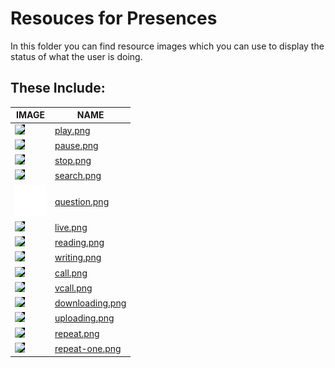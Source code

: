 # Resouces for Presences

In this folder you can find resource images which you can use to display the status of what the user is doing.

## These Include:

| IMAGE                                                                               | NAME                               |
| ----------------------------------------------------------------------------------- | ---------------------------------- |
| <img src="play.png" style="background: black;" height="50px">                       | [play.png](play.png)               |
| <img src="pause.png" style="background-color: rgba(0,0,0,25);" height="50px">       | [pause.png](pause.png)             |
| <img src="stop.png" style="background-color: rgba(0,0,0,25);" height="50px">        | [stop.png](stop.png)               |
| <img src="search.png" style="background-color: rgba(0,0,0,25);" height="50px">      | [search.png](search.png)           |
| <img src="question.png" style="background-color: rgba(0,0,0,25);" height="50px">    | [question.png](question.png)       |
| <img src="live.png" style="background-color: rgba(0,0,0,25);" height="50px">        | [live.png](live.png)               |
| <img src="reading.png" style="background-color: rgba(0,0,0,25);" height="50px">     | [reading.png](reading.png)         |
| <img src="writing.png" style="background-color: rgba(0,0,0,25);" height="50px">     | [writing.png](writing.png)         |
| <img src="call.png" style="background-color: rgba(0,0,0,25);" height="50px">        | [call.png](call.png)               |
| <img src="vcall.png" style="background-color: rgba(0,0,0,25);" height="50px">       | [vcall.png](vcall.png)             |
| <img src="downloading.png" style="background-color: rgba(0,0,0,25);" height="50px"> | [downloading.png](downloading.png) |
| <img src="uploading.png" style="background-color: rgba(0,0,0,25);" height="50px">   | [uploading.png](uploading.png)     |
| <img src="repeat.png" style="background-color: rgba(0,0,0,25);" height="50px">      | [repeat.png](repeat.png)           |
| <img src="repeat-one.png" style="background-color: rgba(0,0,0,25);" height="50px">  | [repeat-one.png](repeat-one.png)   |
